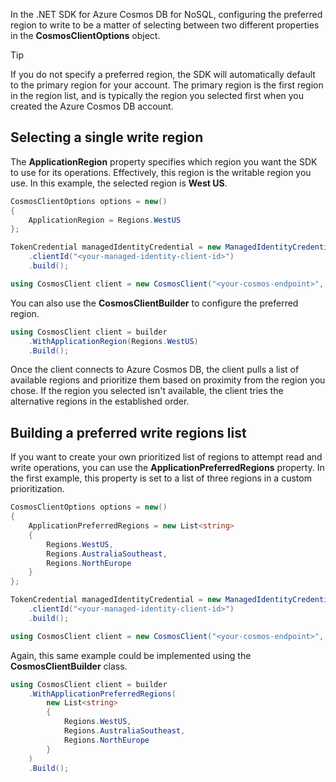 In the .NET SDK for Azure Cosmos DB for NoSQL, configuring the preferred region to write to be a matter of selecting between two different properties in the **CosmosClientOptions** object.

> [!TIP]
> If you do not specify a preferred region, the SDK will automatically default to the primary region for your account. The primary region is the first region in the region list, and is typically the region you selected first when you created the Azure Cosmos DB account.

## Selecting a single write region

The **ApplicationRegion** property specifies which region you want the SDK to use for its operations. Effectively, this region is the writable region you use. In this example, the selected region is **West US**.

```csharp
CosmosClientOptions options = new()
{
    ApplicationRegion = Regions.WestUS
};

TokenCredential managedIdentityCredential = new ManagedIdentityCredentialBuilder()
    .clientId("<your-managed-identity-client-id>")
    .build();

using CosmosClient client = new CosmosClient("<your-cosmos-endpoint>", managedIdentityCredential, options);
```

You can also use the **CosmosClientBuilder** to configure the preferred region.

```csharp
using CosmosClient client = builder
    .WithApplicationRegion(Regions.WestUS)
    .Build();
```

Once the client connects to Azure Cosmos DB, the client pulls a list of available regions and prioritize them based on proximity from the region you chose. If the region you selected isn't available, the client tries the alternative regions in the established order.

## Building a preferred write regions list

If you want to create your own prioritized list of regions to attempt read and write operations, you can use the **ApplicationPreferredRegions** property. In the first example, this property is set to a list of three regions in a custom prioritization.

```csharp
CosmosClientOptions options = new()
{
    ApplicationPreferredRegions = new List<string>
    {
        Regions.WestUS,
        Regions.AustraliaSoutheast,
        Regions.NorthEurope
    }
};

TokenCredential managedIdentityCredential = new ManagedIdentityCredentialBuilder()
    .clientId("<your-managed-identity-client-id>")
    .build();

using CosmosClient client = new CosmosClient("<your-cosmos-endpoint>", managedIdentityCredential, options);
```

Again, this same example could be implemented using the **CosmosClientBuilder** class.

```csharp
using CosmosClient client = builder
    .WithApplicationPreferredRegions(
        new List<string>
        {
            Regions.WestUS,
            Regions.AustraliaSoutheast,
            Regions.NorthEurope
        }
    )
    .Build();
```
